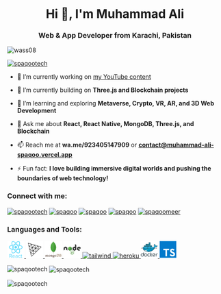 
<h1 align="center">Hi 👋, I'm Muhammad Ali</h1>
<h3 align="center">Web & App Developer from Karachi, Pakistan</h3>

<p align="left"> <img src="https://komarev.com/ghpvc/?username=wass08&label=Profile%20views&color=0e75b6&style=flat" alt="wass08" /> </p>

<p align="left"> <a href="https://github.com/spaqootech" target="blank"><img src="https://img.shields.io/github/followers/spaqootech?label=Followers&style=social" alt="spaqootech" /></a> </p>

- 🔭 I’m currently working on [my YouTube content](https://www.youtube.com/@spaqoo/videos)
  
- 🔭 I’m currently building on **Three.js and Blockchain projects**

- 🌱 I’m learning and exploring **Metaverse, Crypto, VR, AR, and 3D Web Development**

- 💬 Ask me about **React, React Native, MongoDB, Three.js, and Blockchain**

- 📫 Reach me at **wa.me/923405147909** or **contact@muhammad-ali-spaqoo.vercel.app**

- ⚡ Fun fact: **I love building immersive digital worlds and pushing the boundaries of web technology!**

<h3 align="left">Connect with me:</h3>
<p align="left">
<a href="https://github.com/spaqootech" target="blank"><img align="center" src="https://raw.githubusercontent.com/rahuldkjain/github-profile-readme-generator/master/src/images/icons/Social/github.svg" alt="spaqootech" height="30" width="40" /></a>
<a href="https://linkedin.com/in/spaqoo" target="blank"><img align="center" src="https://raw.githubusercontent.com/rahuldkjain/github-profile-readme-generator/master/src/images/icons/Social/linked-in-alt.svg" alt="spaqoo" height="30" width="40" /></a>
<a href="https://stackoverflow.com/users/23277724/spaqoo" target="blank"><img align="center" src="https://raw.githubusercontent.com/rahuldkjain/github-profile-readme-generator/master/src/images/icons/Social/stack-overflow.svg" alt="spaqoo" height="30" width="40" /></a>
<a href="https://facebook.com/profile.php?id=61561361167110" target="blank"><img align="center" src="https://raw.githubusercontent.com/rahuldkjain/github-profile-readme-generator/master/src/images/icons/Social/facebook.svg" alt="spaqoo" height="30" width="40" /></a>
<a href="https://instagram.com/spaqoomeer" target="blank"><img align="center" src="https://raw.githubusercontent.com/rahuldkjain/github-profile-readme-generator/master/src/images/icons/Social/instagram.svg" alt="spaqoomeer" height="30" width="40" /></a>

</p>

<h3 align="left">Languages and Tools:</h3>
<p align="left"> 
<a href="https://reactjs.org/" target="_blank" rel="noreferrer"> <img src="https://raw.githubusercontent.com/devicons/devicon/master/icons/react/react-original-wordmark.svg" alt="react" width="40" height="40"/> </a> 
<a href="https://threejs.org/" target="_blank" rel="noreferrer"> <img src="https://raw.githubusercontent.com/devicons/devicon/master/icons/threejs/threejs-original.svg" alt="threejs" width="40" height="40"/> </a> 
<a href="https://www.mongodb.com/" target="_blank" rel="noreferrer"> <img src="https://raw.githubusercontent.com/devicons/devicon/master/icons/mongodb/mongodb-original-wordmark.svg" alt="mongodb" width="40" height="40"/> </a> 
<a href="https://nodejs.org" target="_blank" rel="noreferrer"> <img src="https://raw.githubusercontent.com/devicons/devicon/master/icons/nodejs/nodejs-original-wordmark.svg" alt="nodejs" width="40" height="40"/> </a> 
<a href="https://tailwindcss.com/" target="_blank" rel="noreferrer"> <img src="https://www.vectorlogo.zone/logos/tailwindcss/tailwindcss-icon.svg" alt="tailwind" width="40" height="40"/> </a> 
<a href="https://heroku.com" target="_blank" rel="noreferrer"> <img src="https://www.vectorlogo.zone/logos/heroku/heroku-icon.svg" alt="heroku" width="40" height="40"/> </a> 
<a href="https://www.docker.com/" target="_blank" rel="noreferrer"> <img src="https://raw.githubusercontent.com/devicons/devicon/master/icons/docker/docker-original-wordmark.svg" alt="docker" width="40" height="40"/> </a> 
<a href="https://www.typescriptlang.org/" target="_blank" rel="noreferrer"> <img src="https://raw.githubusercontent.com/devicons/devicon/master/icons/typescript/typescript-original.svg" alt="typescript" width="40" height="40"/> </a>
</p>

<p><img align="left" src="https://github-readme-stats.vercel.app/api/top-langs?username=spaqootech&show_icons=true&locale=en&layout=compact" alt="spaqootech" /></p>

<p>&nbsp;<img align="center" src="https://github-readme-stats.vercel.app/api?username=spaqootech&show_icons=true&locale=en" alt="spaqootech" /></p>

<p><img align="center" src="https://github-readme-streak-stats.herokuapp.com/?user=spaqootech&" alt="spaqootech" /></p>
